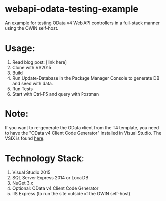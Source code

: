 # webapi-odata-testing-example
An example for testing OData v4 Web API controllers in a full-stack manner using the OWIN self-host.

Usage:
======

1. Read blog post: [link here]
2. Clone with VS2015
3. Build
4. Run Update-Database in the Package Manager Console to generate DB and seed with data.
5. Run Tests
6. Start with Ctrl-F5 and query with Postman

Note:
=====

If you want to re-generate the OData client from the T4 template, you need to have the "OData v4 Client Code Generator" 
installed in Visual Studio.  The VSIX is found [here](https://visualstudiogallery.msdn.microsoft.com/9b786c0e-79d1-4a50-89a5-125e57475937).

Technology Stack:
=================

1. Visual Studio 2015
2. SQL Server Express 2014 or LocalDB
3. NuGet 3.x
4. Optional: OData v4 Client Code Generator
5. IIS Express (to run the site outside of the OWIN self-host)